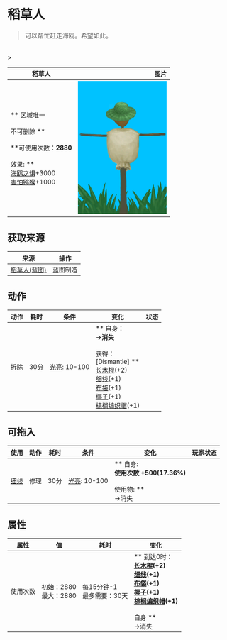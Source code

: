 # 稻草人  
> 可以帮忙赶走海鸥。希望如此。  
<br>  
>   
  
  稻草人  |   图片   
 ----  |  ----:   
 ** 区域唯一 **<br><br>** 不可删除 **<br><br>**可使用次数：**2880<br><br>** 效果: **<br>[海鸥之惧](SeagullFear.md)+3000<br>[害怕猕猴](MacaqueFear.md)+1000  |  <img decoding="async" src="Sprite/Scarecrow.png" href="a.md" style="max-width:300px;max-height:300px;">   
  
## 获取来源  
来源  |  操作  
----  |  ----  
[稻草人(蓝图)](Bp_Scarecrow.md)  |  蓝图制造  
## 动作  
动作  |  耗时  |  条件  |  变化  |  状态  
----  |  ----  |  ----  |  ----  |  ----  
拆除<br>  |  30分  |  [光亮](Light.md): 10-100  |  ** 自身：**<br>→消失<br><br>** 获得： **<br>** [Dismantle] **<br>  [长木棍](StickLong.md)(+2)<br>  [细线](CordFiber.md)(+1)<br>  [布袋](Sack.md)(+1)<br>  [椰子](Coconut.md)(+1)<br>  [棕榈编织帽](HatWoven.md)(+1)<br>  |    
## 可拖入  
使用  |  动作  |  耗时  |  条件  |  变化  |  玩家状态  
----  |  ----  |  ----  |  ----  |  ----  |  ----  
[细线](CordFiber.md)  |  修理<br>  |  30分  |  [光亮](Light.md): 10-100  |  ** 自身: **<br>使用次数  +500(17.36%)<br><br>** 使用物: **<br>→消失  |    
## 属性   
属性  |  值  |  耗时  |  变化  
----  |  ----  |  ----  |  ----  
使用次数  |  初始：2880<br>最大：2880  |  每15分钟-1<br>最多需要：30天  |  ** 到达0时： **<br>  [长木棍](StickLong.md)(+2)<br>  [细线](CordFiber.md)(+1)<br>  [布袋](Sack.md)(+1)<br>  [椰子](Coconut.md)(+1)<br>  [棕榈编织帽](HatWoven.md)(+1)<br><br>** 自身 **<br>→消失  


<script>document.title="稻草人 - 卡牌生存百科 Card Survival Wiki";</script>